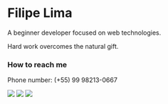 #  Filipe Lima
<!---
About.me
--->

A beginner developer focused on web technologies.

Hard work overcomes the natural gift.
<!---
Contact
--->

### How to reach me

Phone number: (+55) 99 98213-0667

[<img src="https://img.shields.io/static/v1?label=&message=Filipe%20Lima&color=%23645FCE&&style=flat-square&logo=linkedin&logoColor=white" />](https://www.linkedin.com/in/datsfilipe/)
[<img src="https://img.shields.io/static/v1?label=&message=datsfilipe.dev@gmail.com&color=%23645FCE&&style=flat-square&logo=gmail&logoColor=white" />](mailto:datsfilipe.dev@gmail.com)
[<img src="https://img.shields.io/static/v1?label=&message=@datisfilipe&color=%23645FCE&&style=flat-square&logo=twitter&logoColor=white" />](https://twitter.com/datisfilipe)
